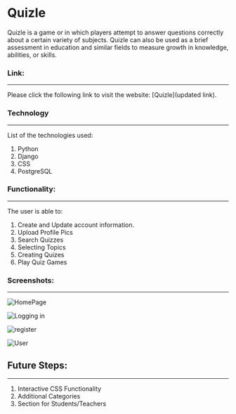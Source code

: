 # Quizle

Quizle is a  game or in which players attempt to answer questions correctly about a certain variety of subjects. Quizle can also be used as a brief assessment in education and similar fields to measure growth in knowledge, abilities, or skills.


### Link: 
______________________________________________________________

Please click the following link to visit the website: [Quizle](updated link).


### Technology
______________________________________________________________
List of the technologies used: 

1. Python
2. Django
3. CSS
4. PostgreSQL



### Functionality:
______________________________________________________________
The user is able to:

1. Create and Update account information.
2. Upload Profile Pics
3. Search Quizzes
4. Selecting Topics
5. Creating Quizes
6. Play Quiz Games



### Screenshots:
______________________________________________________________

![HomePage](https://i.imgur.com/aRwymxW.png)

![Logging in](https://i.imgur.com/fuKt6w9.png)

![register](https://i.imgur.com/d13V8uH.png)

![User](https://i.imgur.com/OFzOeQV.png)


## Future Steps:
______________________________________________________________
1. Interactive CSS Functionality
2. Additional Categories
3. Section for Students/Teachers
